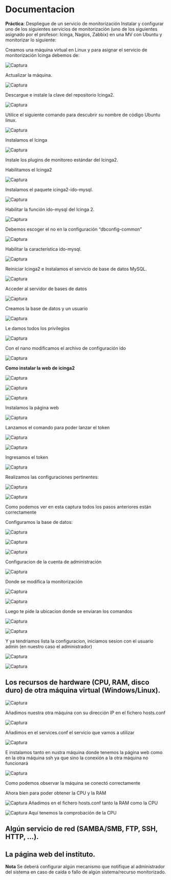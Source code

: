 # Documentacion
**Práctica**: Despliegue de un servicio de monitorización
Instalar y configurar uno de los siguientes servicios de monitorización (uno de los siguientes asignado por el profesor: Icinga, Nagios, Zabbix) en una MV con Ubuntu y monitorizar lo siguiente:

Creamos una máquina virtual en Linux y para asignar el servicio de monitorización Icinga debemos de:



![Captura](/IMG/1.png)

Actualizar la máquina.

![Captura](/IMG/2.png)

Descargue e instale la clave del repositorio Icinga2.

![Captura](/IMG/3.png)

Utilice el siguiente comando para descubrir su nombre de código Ubuntu linux.

![Captura](/IMG/4.png)

Instalamos el Icinga

![Captura](/IMG/5.png)

Instale los plugins de monitoreo estándar del Icinga2.


Habilitamos el Icinga2

![Captura](/IMG/6.png)

Instalamos el paquete icinga2-ido-mysql.

![Captura](/IMG/7.png)


Habilitar la función ido-mysql del Icinga 2.

![Captura](/IMG/8.png)


Debemos escoger el no en la configuración “dbconfig-common”

![Captura](/IMG/9.png)

Habilitar la característica ido-mysql.

![Captura](/IMG/10.png)

Reiniciar Icinga2 e Instalamos el servicio de base de datos 
MySQL.

![Captura](/IMG/11.png)

Acceder al servidor de bases de datos 

![Captura](/IMG/12.png)

Creamos la base de datos y un usuario

![Captura](/IMG/13.png)

Le damos todos los privilegios

![Captura](/IMG/14.png)

Con el nano modificamos el archivo de configuración ido

![Captura](/IMG/15.png)

**Como instalar la web de icinga2**

![Captura](/IMG/16.png)

![Captura](/IMG/17.png)

![Captura](/IMG/18.png)

Instalamos la página web

![Captura](/IMG/19.png)

Lanzamos el comando para poder lanzar el token

![Captura](/IMG/18.png)

![Captura](/IMG/20.png)

Ingresamos el token

![Captura](/IMG/21.png)

Realizamos las configuraciones pertinentes:

![Captura](/IMG/27.png)

![Captura](/IMG/22.png)

Como podemos ver en esta captura todos los pasos anteriores están correctamente

Configuramos la base de datos:

![Captura](/IMG/23.png)

![Captura](/IMG/24.png)

![Captura](/IMG/25.png)

Configuracion de la cuenta de administración

![Captura](/IMG/26.png)

Donde se modifica la monitorización

![Captura](/IMG/28.png)

![Captura](/IMG/29.png)

Luego te pide la ubicacion donde se enviaran los comandos

![Captura](/IMG/30.png)

![Captura](/IMG/31.png)

Y ya tendriamos lista la configuracion, iniciamos sesion con el usuario admin (en nuestro caso el administrador)

![Captura](/IMG/32.png)

![Captura](/IMG/34.png)

## Los recursos de hardware (CPU, RAM, disco duro) de otra máquina virtual (Windows/Linux).

![Captura](/IMG/35.png)

Añadimos nuestra otra máquina con su dirección IP en el fichero hosts.conf

![Captura](/IMG/36.png)

Añadimos en el services.conf el servicio que vamos a utilizar

![Captura](/IMG/37.png)

E instalamos tanto en nustra máquina donde tenemos la página web como en la otra máquina ssh ya que sino la conexión a la otra máquina no funcionará 

![Captura](/IMG/38.png) 

Como podemos observar la máquina se conectó correctamente

Ahora bien para poder obtener la CPU y la RAM

![Captura](/IMG/39.png)
Añadimos en el fichero hosts.conf tanto la RAM como la CPU

![Captura](/IMG/40.png)
Aquí tenemos la comprobación de la CPU
## Algún servicio de red (SAMBA/SMB, FTP, SSH, HTTP, ...).



## La página web del instituto.

**Nota** 
Se deberá configurar algún mecanismo que notifique al administrador del sistema en caso de caída o fallo de algún sistema/recurso monitorizado.

